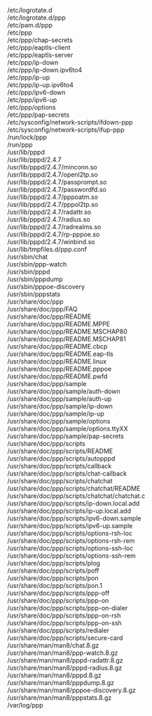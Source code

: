 /etc/logrotate.d  
/etc/logrotate.d/ppp  
/etc/pam.d/ppp  
/etc/ppp  
/etc/ppp/chap-secrets  
/etc/ppp/eaptls-client  
/etc/ppp/eaptls-server  
/etc/ppp/ip-down  
/etc/ppp/ip-down.ipv6to4  
/etc/ppp/ip-up  
/etc/ppp/ip-up.ipv6to4  
/etc/ppp/ipv6-down  
/etc/ppp/ipv6-up  
/etc/ppp/options  
/etc/ppp/pap-secrets  
/etc/sysconfig/network-scripts/ifdown-ppp  
/etc/sysconfig/network-scripts/ifup-ppp  
/run/lock/ppp  
/run/ppp  
/usr/lib/pppd  
/usr/lib/pppd/2.4.7  
/usr/lib/pppd/2.4.7/minconn.so  
/usr/lib/pppd/2.4.7/openl2tp.so  
/usr/lib/pppd/2.4.7/passprompt.so  
/usr/lib/pppd/2.4.7/passwordfd.so  
/usr/lib/pppd/2.4.7/pppoatm.so  
/usr/lib/pppd/2.4.7/pppol2tp.so  
/usr/lib/pppd/2.4.7/radattr.so  
/usr/lib/pppd/2.4.7/radius.so  
/usr/lib/pppd/2.4.7/radrealms.so  
/usr/lib/pppd/2.4.7/rp-pppoe.so  
/usr/lib/pppd/2.4.7/winbind.so  
/usr/lib/tmpfiles.d/ppp.conf  
/usr/sbin/chat  
/usr/sbin/ppp-watch  
/usr/sbin/pppd  
/usr/sbin/pppdump  
/usr/sbin/pppoe-discovery  
/usr/sbin/pppstats  
/usr/share/doc/ppp  
/usr/share/doc/ppp/FAQ  
/usr/share/doc/ppp/README  
/usr/share/doc/ppp/README.MPPE  
/usr/share/doc/ppp/README.MSCHAP80  
/usr/share/doc/ppp/README.MSCHAP81  
/usr/share/doc/ppp/README.cbcp  
/usr/share/doc/ppp/README.eap-tls  
/usr/share/doc/ppp/README.linux  
/usr/share/doc/ppp/README.pppoe  
/usr/share/doc/ppp/README.pwfd  
/usr/share/doc/ppp/sample  
/usr/share/doc/ppp/sample/auth-down  
/usr/share/doc/ppp/sample/auth-up  
/usr/share/doc/ppp/sample/ip-down  
/usr/share/doc/ppp/sample/ip-up  
/usr/share/doc/ppp/sample/options  
/usr/share/doc/ppp/sample/options.ttyXX  
/usr/share/doc/ppp/sample/pap-secrets  
/usr/share/doc/ppp/scripts  
/usr/share/doc/ppp/scripts/README  
/usr/share/doc/ppp/scripts/autopppd  
/usr/share/doc/ppp/scripts/callback  
/usr/share/doc/ppp/scripts/chat-callback  
/usr/share/doc/ppp/scripts/chatchat  
/usr/share/doc/ppp/scripts/chatchat/README  
/usr/share/doc/ppp/scripts/chatchat/chatchat.c  
/usr/share/doc/ppp/scripts/ip-down.local.add  
/usr/share/doc/ppp/scripts/ip-up.local.add  
/usr/share/doc/ppp/scripts/ipv6-down.sample  
/usr/share/doc/ppp/scripts/ipv6-up.sample  
/usr/share/doc/ppp/scripts/options-rsh-loc  
/usr/share/doc/ppp/scripts/options-rsh-rem  
/usr/share/doc/ppp/scripts/options-ssh-loc  
/usr/share/doc/ppp/scripts/options-ssh-rem  
/usr/share/doc/ppp/scripts/plog  
/usr/share/doc/ppp/scripts/poff  
/usr/share/doc/ppp/scripts/pon  
/usr/share/doc/ppp/scripts/pon.1  
/usr/share/doc/ppp/scripts/ppp-off  
/usr/share/doc/ppp/scripts/ppp-on  
/usr/share/doc/ppp/scripts/ppp-on-dialer  
/usr/share/doc/ppp/scripts/ppp-on-rsh  
/usr/share/doc/ppp/scripts/ppp-on-ssh  
/usr/share/doc/ppp/scripts/redialer  
/usr/share/doc/ppp/scripts/secure-card  
/usr/share/man/man8/chat.8.gz  
/usr/share/man/man8/ppp-watch.8.gz  
/usr/share/man/man8/pppd-radattr.8.gz  
/usr/share/man/man8/pppd-radius.8.gz  
/usr/share/man/man8/pppd.8.gz  
/usr/share/man/man8/pppdump.8.gz  
/usr/share/man/man8/pppoe-discovery.8.gz  
/usr/share/man/man8/pppstats.8.gz  
/var/log/ppp  
